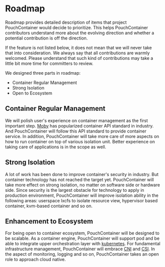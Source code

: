 # Roadmap

Roadmap provides detailed description of items that project PouchContainer would decide to prioritize. This helps PouchContainer contributors understand more about the evolving direction and whether a potential contribution is off the direction.

If the feature is not listed below, it does not mean that we will never take that into consideration. We always say that all contributions are warmly welcomed. Please understand that such kind of contributions may take a little bit more time for committers to review.

We designed three parts in roadmap:

* Container Regular Management
* Strong Isolation
* Open to Ecosystem

## Container Regular Management

We will polish user's experience on container management as the first important step. [Moby](https://github.com/moby/moby) has popularized container API standard in industry. And PouchContainer will follow this API standard to provide container service. In addition, PouchContainer will take more care of more aspects on how to run container on top of various isolation unit. Better experience on taking care of applications is in the scope as well.

## Strong Isolation

A lot of work has been done to improve container's security in industry. But container technology has not reached the target yet. PouchContainer will take more effect on strong isolation, no matter on software side or hardware side. Since security is the largest obstacle for technology to apply in production environment, PouchContainer will improve isolation ability in the following areas: userspace lxcfs to isolate resource view, hypervisor based container, kvm-based container and so on.

## Enhancement to Ecosystem

For being open to container ecosystem, PouchContainer will be designed to be scalable. As a container engine, PouchContainer will support pod and be able to integrate upper orchestration layer with [kubernetes](https://github.com/kubernetes/kubernetes). For fundamental infrastructure management, PouchContainer will embrace [CNI](https://github.com/containernetworking/cni) and [CSI](https://github.com/container-storage-interface). In the aspect of monitoring, logging and so on, PouchContainer takes an open role to approach cloud native.

